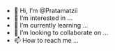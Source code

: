 - 👋 Hi, I’m @Pratamatzii
- 👀 I’m interested in ...
- 🌱 I’m currently learning ...
- 💞️ I’m looking to collaborate on ...
- 📫 How to reach me ...

<!---
Pratamatzii/Pratamatzii is a ✨ special ✨ repository because its `README.md` (this file) appears on your GitHub profile.
You can click the Preview link to take a look at your changes.
--->
